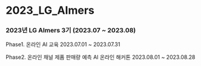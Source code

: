 # 2023_LG_AImers
### 2023년 LG AImers 3기 (2023.07 ~ 2023.08) 
Phase1. 온라인 AI 교육 
2023.07.01 ~ 2023.07.31

Phase2. 온라인 채널 제품 판매량 예측 AI 온라인 해커톤 
2023.08.01 ~ 2023.08.28

